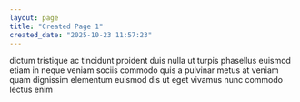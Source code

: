 ```yaml
---
layout: page
title: "Created Page 1"
created_date: "2025-10-23 11:57:23"
---
```


dictum tristique ac tincidunt proident duis nulla ut turpis phasellus euismod etiam in neque veniam sociis commodo quis a pulvinar metus at veniam quam dignissim elementum euismod dis ut eget vivamus nunc commodo lectus enim 

